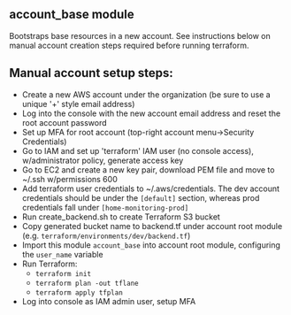 ## account_base module
Bootstraps base resources in a new account. See instructions below on manual account
creation steps required before running terraform.

## Manual account setup steps:

- Create a new AWS account under the organization (be sure to use a unique '+' style email address)
- Log into the console with the new account email address and reset the root account password
- Set up MFA for root account (top-right account menu->Security Credentials)
- Go to IAM and set up 'terraform' IAM user (no console access), w/administrator policy,  generate access key
- Go to EC2 and create a new key pair, download PEM file and move to ~/.ssh w/permissions 600
- Add terraform user credentials to ~/.aws/credentials. The dev account credentials 
  should be under the `[default]` section, whereas prod credentials fall under `[home-monitoring-prod]`
- Run create_backend.sh to create Terraform S3 bucket
- Copy generated bucket name to backend.tf under account root module (e.g. `terraform/environments/dev/backend.tf`)
- Import this module `account_base` into account root module, configuring the `user_name` variable
- Run Terraform:
  - `terraform init`
  - `terraform plan -out tflane`
  - `terraform apply tfplan`
- Log into console as IAM admin user, setup MFA
